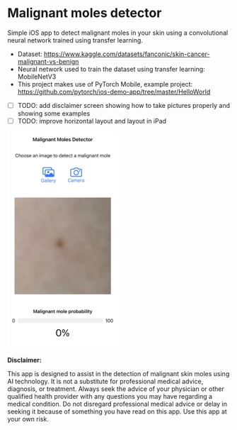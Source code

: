 # Malignant moles detector

Simple iOS app to detect malignant moles in your skin using a convolutional neural network trained using transfer learning.

- Dataset: https://www.kaggle.com/datasets/fanconic/skin-cancer-malignant-vs-benign
- Neural network used to train the dataset using transfer learning: MobileNetV3
- This project makes use of PyTorch Mobile, example project: https://github.com/pytorch/ios-demo-app/tree/master/HelloWorld
- [ ] TODO: add disclaimer screen showing how to take pictures properly and showing some examples
- [ ] TODO: improve horizontal layout and layout in iPad

<img src="screenshot.jpeg" width="250">

**Disclaimer:**

This app is designed to assist in the detection of malignant skin moles using AI technology. It is not a substitute for professional medical advice, diagnosis, or treatment. Always seek the advice of your physician or other qualified health provider with any questions you may have regarding a medical condition. Do not disregard professional medical advice or delay in seeking it because of something you have read on this app. Use this app at your own risk.
